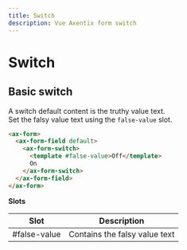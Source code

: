 ```yaml
---
title: Switch
description: Vue Axentix form switch
---
```


# Switch

## Basic switch

A switch default content is the truthy value text.  
Set the falsy value text using the `false-value` slot.

<template>
  <ax-form>
    <ax-form-field default>
      <ax-form-switch>
        <template #false-value>Off</template>
        On
      </ax-form-switch>
    </ax-form-field>
  </ax-form>
</template>

```html
<ax-form>
  <ax-form-field default>
    <ax-form-switch>
      <template #false-value>Off</template>
      On
    </ax-form-switch>
  </ax-form-field>
</ax-form>
```

**Slots**

| Slot         | Description                   |
| ------------ | ----------------------------- |
| #false-value | Contains the falsy value text |
